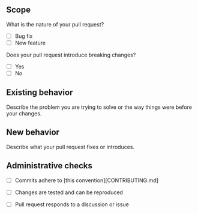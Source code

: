 ## Scope

What is the nature of your pull request?

- [ ] Bug fix
- [ ] New feature

Does your pull request introduce breaking changes?

- [ ] Yes
- [ ] No

## Existing behavior

Describe the problem you are trying to solve or the way things were before your changes.


## New behavior

Describe what your pull request fixes or introduces.


## Administrative checks

- [ ] Commits adhere to [this convention][CONTRIBUTING.md]
- [ ] Changes are tested and can be reproduced
- [ ] Pull request responds to a discussion or issue

